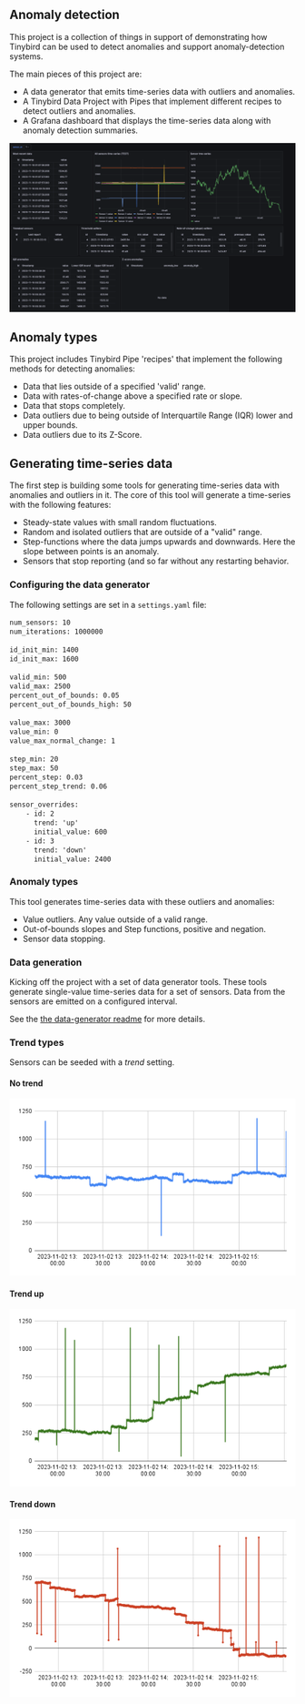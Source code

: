 

## Anomaly detection 

This project is a collection of things in support of demonstrating how Tinybird can be used to detect anomalies and support anomaly-detection systems. 

The main pieces of this project are:
* A data generator that emits time-series data with outliers and anomalies.
* A Tinybird Data Project with Pipes that implement different recipes to detect outliers and anomalies.
* A Grafana dashboard that displays the time-series data along with anomaly detection summaries. 

![Anomaly detection dashboard](./charts/dashboard-poc.png)


## Anomaly types
This project includes Tinybird Pipe 'recipes' that implement the following methods for detecting anomalies: 

* Data that lies outside of a specified 'valid' range.
* Data with rates-of-change above a specified rate or slope.
* Data that stops completely.
* Data outliers due to being outside of Interquartile Range (IQR) lower and upper bounds.
* Data outliers due to its Z-Score.  

## Generating time-series data

The first step is building some tools for generating time-series data with anomalies and outliers in it. The core of this tool will generate a time-series with the following features:
* Steady-state values with small random fluctuations.
* Random and isolated outliers that are outside of a "valid" range.  
* Step-functions where the data jumps upwards and downwards. Here the slope between points is an anomaly.
* Sensors that stop reporting (and so far without any restarting behavior.

### Configuring the data generator

The following settings are set in a `settings.yaml` file:
```
num_sensors: 10
num_iterations: 1000000

id_init_min: 1400
id_init_max: 1600

valid_min: 500
valid_max: 2500
percent_out_of_bounds: 0.05
percent_out_of_bounds_high: 50

value_max: 3000
value_min: 0
value_max_normal_change: 1

step_min: 20
step_max: 50
percent_step: 0.03
percent_step_trend: 0.06

sensor_overrides:
    - id: 2
      trend: 'up'
      initial_value: 600
    - id: 3
      trend: 'down'
      initial_value: 2400  
```

### Anomaly types

This tool generates time-series data with these outliers and anomalies: 

* Value outliers. Any value outside of a valid range. 
* Out-of-bounds slopes and Step functions, positive and negation. 
* Sensor data stopping.

### Data generation 

Kicking off the project with a set of data generator tools. These tools generate single-value time-series data for a set of sensors. Data from the sensors are emitted on a configured interval.

See the [the data-generator readme](./data-generator/readme.md) for more details.

### Trend types

Sensors can be seeded with a *trend* setting. 

#### No trend

![No trending](./charts/no-trend.png)

#### Trend up

![Trending up](./charts/trend-up.png)

#### Trend down

![Trending down](./charts/trend-down.png)
